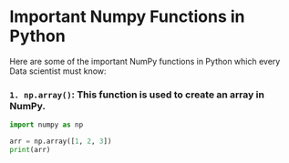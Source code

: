 # Important Numpy Functions in Python

Here are some of the important NumPy functions in Python which every Data scientist must know:

### `1. np.array()`: This function is used to create an array in NumPy.

```python
import numpy as np

arr = np.array([1, 2, 3])
print(arr)

```
